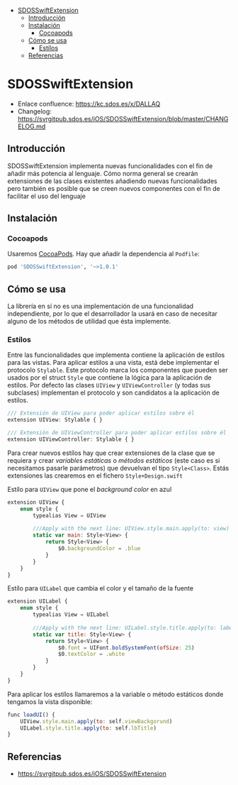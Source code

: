 - [SDOSSwiftExtension](#sdosswiftextension)
  - [Introducción](#introducci%C3%B3n)
  - [Instalación](#instalaci%C3%B3n)
    - [Cocoapods](#cocoapods)
  - [Cómo se usa](#c%C3%B3mo-se-usa)
    - [Estílos](#est%C3%ADlos)
  - [Referencias](#referencias)

# SDOSSwiftExtension

- Enlace confluence: https://kc.sdos.es/x/DALLAQ
- Changelog: https://svrgitpub.sdos.es/iOS/SDOSSwiftExtension/blob/master/CHANGELOG.md

## Introducción
SDOSSwiftExtension implementa nuevas funcionalidades con el fin de añadir más potencia al lenguaje. Cómo norma general se crearán extensiones de las clases existentes añadiendo nuevas funcionalidades pero también es posible que se creen nuevos componentes con el fin de facilitar el uso del lenguaje

## Instalación

### Cocoapods

Usaremos [CocoaPods](https://cocoapods.org). Hay que añadir la dependencia al `Podfile`:

```ruby
pod 'SDOSSwiftExtension', '~>1.0.1' 
```

## Cómo se usa

La librería en sí no es una implementación de una funcionalidad independiente, por lo que el desarrollador la usará en caso de necesitar alguno de los métodos de utilidad que ésta implemente.

### Estílos

Entre las funcionalidades que implementa contiene la aplicación de estílos para las vistas. Para aplicar estilos a una vista, está debe implementar el protocolo `Stylable`. Este protocolo marca los componentes que pueden ser usados por el struct `Style` que contiene la lógica para la aplicación de estilos. Por defecto las clases `UIView` y `UIViewController` (y todas sus subclases) implementan el protocolo y son candidatos a la aplicación de estilos.
```js
/// Extensión de UIView para poder aplicar estilos sobre él
extension UIView: Stylable { }

/// Extensión de UIViewController para poder aplicar estilos sobre él
extension UIViewController: Stylable { }
```

Para crear nuevos estílos hay que crear extensiones de la clase que se requiera y crear *variables estáticas* o *métodos estáticos* (este caso es si necesitamos pasarle parámetros) que devuelvan el tipo `Style<Class>`. Estás extensiones las crearemos en el fichero `Style+Design.swift`

Estílo para `UIView` que pone el *background color* en azul
``` js
extension UIView {
    enum style {
        typealias View = UIView
        
        ///Apply with the next line: UIView.style.main.apply(to: view)
        static var main: Style<View> {
            return Style<View> {
                $0.backgroundColor = .blue
            }
        }
    }
}   
```

Estílo para `UILabel` que cambia el color y el tamaño de la fuente
``` js
extension UILabel {
    enum style {
        typealias View = UILabel
        
        ///Apply with the next line: UILabel.style.title.apply(to: label)
        static var title: Style<View> {
            return Style<View> {
                $0.font = UIFont.boldSystemFont(ofSize: 25)
                $0.textColor = .white
            }
        }
    }
}
```

Para aplicar los estílos llamaremos a la variable o método estáticos donde tengamos la vista disponible:

``` js
func loadUI() {
    UIView.style.main.apply(to: self.viewBackgorund)
    UILabel.style.title.apply(to: self.lbTitle)
}
```

## Referencias
* https://svrgitpub.sdos.es/iOS/SDOSSwiftExtension
